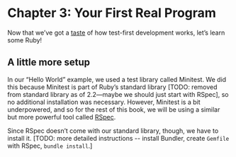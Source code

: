 # Chapter 3: Your First Real Program

Now that we’ve got a [taste](02-hello-world.md) of how test-first development works, let’s learn some Ruby!

## A little more setup

In our “Hello World” example, we used a test library called Minitest. We did this because Minitest is part of Ruby’s standard library [TODO: removed from standard library as of 2.2—maybe we should just start with RSpec], so no additional installation was necessary. However, Minitest is a bit underpowered, and so for the rest of this book, we will be using a similar but more powerful tool called [RSpec](http://rspec.info/).

Since RSpec doesn’t come with our standard library, though, we have to install it. [TODO: more detailed instructions -- install Bundler, create `Gemfile` with RSpec, `bundle install`.]
